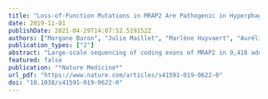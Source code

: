 ```yaml
---
title: "Loss-of-Function Mutations in MRAP2 Are Pathogenic in Hyperphagic Obesity with Hyperglycemia and Hypertension"
date: 2019-11-01
publishDate: 2021-04-29T14:07:52.519152Z
authors: ["Morgane Baron", "Julie Maillet", "Marlène Huyvaert", "Aurélie Dechaume", "Raphaël Boutry", "Hélène Loiselle", "Emmanuelle Durand", "Bénédicte Toussaint", "Emmanuel Vaillant", "Julien Philippe", "Jérémy Thomas", "Amjad Ghulam", "Sylvia Franc", "Guillaume Charpentier", "Jean-Michel Borys", "Claire Lévy-Marchal", "Maïthé Tauber", "Raphaël Scharfmann", "Jacques Weill", "Cécile Aubert", "Julie Kerr-Conte", "François Pattou", "Ronan Roussel", "Beverley Balkau", "Michel Marre", "Mathilde Boissel", "Mehdi Derhourhi", "Stefan Gaget", "Mickaël Canouil", "Philippe Froguel", "Amélie Bonnefond"]
publication_types: ["2"]
abstract: "Large-scale sequencing of coding exons of MRAP2 in 9,418 adults and adolescents identifies loss-of-function mutations that are associated with monogenic obesity, hypertension and hyperglycemia."
featured: false
publication: "*Nature Medicine*"
url_pdf: "https://www.nature.com/articles/s41591-019-0622-0"
doi: "10.1038/s41591-019-0622-0"
---
```



